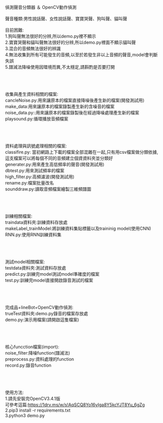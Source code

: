偵測聲音分類器 ＆ OpenCV動作偵測<br>
<br>
聲音種類:男性說話聲、女性說話聲、寶寶哭聲、狗叫聲、貓叫聲<br>
<br>
目前困難:<br>
1.狗叫聲無法很好的分辨,所以demo.py裡不顯示<br>
2.寶寶哭聲和貓叫聲無法很好的分辨,所以demo.py裡面不顯示貓叫聲<br>
3.混合的音頻無法很好的辨識<br>
4.無法收集到所有可能發生的音頻,以至於若發生非以上音頻的聲音,model會判斷失誤<br>
5.譜減法降噪使用因環境而異,不太穩定,請斟酌是否要打開<br>
<br>
<br>
<br>
<br>
收集與產生資料相關的檔案:<br>
cancleNoise.py:用來讓原本的檔案直接降噪後產生新的檔案(開發測試用)<br>
make_data:用來讓原本的檔案錄製產生新的含噪音的檔案<br>
noise_data.py::用來讓原本的檔案錄製後在經過降噪處理產生新的檔案<br>
playsound.py:循環播放音頻檔案<br>
<br>
<br>
<br>
<br>
資料處理與訊號處理相關的檔案:<br>
classifire.py: 當初網路上下載的檔案全部混雜在一起,只有用csv檔案做分類依據,這支檔案可以將每個不同的音頻建立個資資料夾並分類好<br>
generater.py:用來產生高低頻率的聲音(開發測試用)<br>
dbtest.py:用來測試頻率的檔案<br>
high_filter.py:高頻濾波(開發測試用)<br>
rename.py:檔案批量改名<br>
sounddraw.py:讀取音頻檔案繪製三維頻譜圖<br>
<br>
<br>
<br>
<br>
訓練相關檔案:<br>
traindata資料夾:訓練資料存放處<br>
makeLabel_trainModel:將訓練資料集貼標籤以及traininig model(使用CNN)<br>
RNN.py:使用RNN訓練資料集<br>
<br>
<br>
<br>
<br>
測試model相關檔案:<br>
testdata資料夾:測試資料存放處<br>
predict.py:訓練完model測試model準確度的檔案<br>
test.py:訓練完model直接開啟錄音測試的檔案<br>
<br>
<br>
<br>
<br>
完成品+lineBot+OpenCV動作偵測:<br>
trueTest資料夾:demo.py錄音的檔案存放處<br>
demo.py:演示用檔案(請開啟這隻檔案)<br>
<br>
<br>
<br>
<br>
核心funcction檔案(import):<br>
noise_filter:降噪function(譜減法)<br>
preprocess.py:資料處理的function<br>
record.py:錄音function<br>
<br>
<br>
<br>
<br>
使用方法:<br>
1.請先安裝完OpenCV3.4.1版<br>
可參考這篇:https://1drv.ms/w/s!AqSCQ8Yo16yIga8Y5kcYJT8Yu_6gZg<br>
2.pip3 install -r requirements.txt<br>
3.python3 demo.py<br>
<br>
<br>
